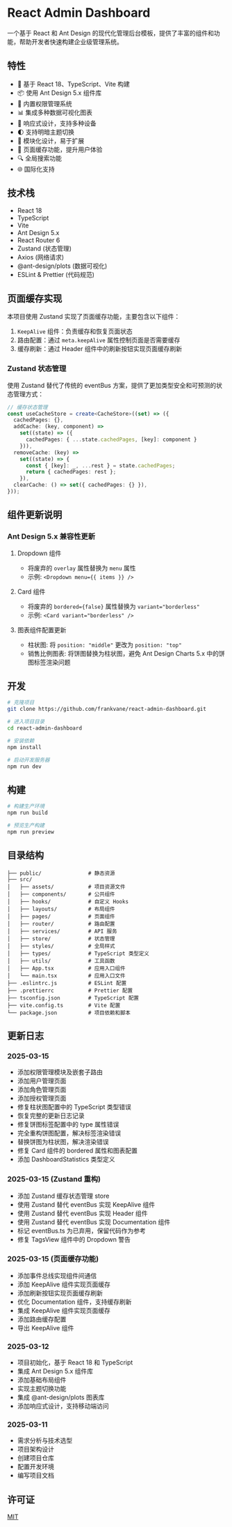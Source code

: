 # React Admin Dashboard

一个基于 React 和 Ant Design 的现代化管理后台模板，提供了丰富的组件和功能，帮助开发者快速构建企业级管理系统。

## 特性

- 🚀 基于 React 18、TypeScript、Vite 构建
- 📦 使用 Ant Design 5.x 组件库
- 🔐 内置权限管理系统
- 📊 集成多种数据可视化图表
- 📱 响应式设计，支持多种设备
- 🌓 支持明暗主题切换
- 🧩 模块化设计，易于扩展
- 🔄 页面缓存功能，提升用户体验
- 🔍 全局搜索功能
- 🌐 国际化支持

## 技术栈

- React 18
- TypeScript
- Vite
- Ant Design 5.x
- React Router 6
- Zustand (状态管理)
- Axios (网络请求)
- @ant-design/plots (数据可视化)
- ESLint & Prettier (代码规范)

## 页面缓存实现

本项目使用 Zustand 实现了页面缓存功能，主要包含以下组件：

1. `KeepAlive` 组件：负责缓存和恢复页面状态
2. 路由配置：通过 `meta.keepAlive` 属性控制页面是否需要缓存
3. 缓存刷新：通过 Header 组件中的刷新按钮实现页面缓存刷新

### Zustand 状态管理

使用 Zustand 替代了传统的 eventBus 方案，提供了更加类型安全和可预测的状态管理方式：

```typescript
// 缓存状态管理
const useCacheStore = create<CacheStore>((set) => ({
  cachedPages: {},
  addCache: (key, component) => 
    set((state) => ({
      cachedPages: { ...state.cachedPages, [key]: component }
    })),
  removeCache: (key) => 
    set((state) => {
      const { [key]: _, ...rest } = state.cachedPages;
      return { cachedPages: rest };
    }),
  clearCache: () => set({ cachedPages: {} }),
}));
```

## 组件更新说明

### Ant Design 5.x 兼容性更新

1. Dropdown 组件
   - 将废弃的 `overlay` 属性替换为 `menu` 属性
   - 示例: `<Dropdown menu={{ items }} />`

2. Card 组件
   - 将废弃的 `bordered={false}` 属性替换为 `variant="borderless"`
   - 示例: `<Card variant="borderless" />`

3. 图表组件配置更新
   - 柱状图: 将 `position: "middle"` 更改为 `position: "top"`
   - 销售比例图表: 将饼图替换为柱状图，避免 Ant Design Charts 5.x 中的饼图标签渲染问题

## 开发

```bash
# 克隆项目
git clone https://github.com/frankvane/react-admin-dashboard.git

# 进入项目目录
cd react-admin-dashboard

# 安装依赖
npm install

# 启动开发服务器
npm run dev
```

## 构建

```bash
# 构建生产环境
npm run build

# 预览生产构建
npm run preview
```

## 目录结构

```
├── public/               # 静态资源
├── src/
│   ├── assets/           # 项目资源文件
│   ├── components/       # 公共组件
│   ├── hooks/            # 自定义 Hooks
│   ├── layouts/          # 布局组件
│   ├── pages/            # 页面组件
│   ├── router/           # 路由配置
│   ├── services/         # API 服务
│   ├── store/            # 状态管理
│   ├── styles/           # 全局样式
│   ├── types/            # TypeScript 类型定义
│   ├── utils/            # 工具函数
│   ├── App.tsx           # 应用入口组件
│   └── main.tsx          # 应用入口文件
├── .eslintrc.js          # ESLint 配置
├── .prettierrc           # Prettier 配置
├── tsconfig.json         # TypeScript 配置
├── vite.config.ts        # Vite 配置
└── package.json          # 项目依赖和脚本
```

## 更新日志

### 2025-03-15
- 添加权限管理模块及嵌套子路由
- 添加用户管理页面
- 添加角色管理页面
- 添加授权管理页面
- 修复柱状图配置中的 TypeScript 类型错误
- 恢复完整的更新日志记录
- 修复饼图标签配置中的 type 属性错误
- 完全重构饼图配置，解决标签渲染错误
- 替换饼图为柱状图，解决渲染错误
- 修复 Card 组件的 bordered 属性和图表配置
- 添加 DashboardStatistics 类型定义

### 2025-03-15 (Zustand 重构)
- 添加 Zustand 缓存状态管理 store
- 使用 Zustand 替代 eventBus 实现 KeepAlive 组件
- 使用 Zustand 替代 eventBus 实现 Header 组件
- 使用 Zustand 替代 eventBus 实现 Documentation 组件
- 标记 eventBus.ts 为已弃用，保留代码作为参考
- 修复 TagsView 组件中的 Dropdown 警告

### 2025-03-15 (页面缓存功能)
- 添加事件总线实现组件间通信
- 添加 KeepAlive 组件实现页面缓存
- 添加刷新按钮实现页面缓存刷新
- 优化 Documentation 组件，支持缓存刷新
- 集成 KeepAlive 组件实现页面缓存
- 添加路由缓存配置
- 导出 KeepAlive 组件

### 2025-03-12
- 项目初始化，基于 React 18 和 TypeScript
- 集成 Ant Design 5.x 组件库
- 添加基础布局组件
- 实现主题切换功能
- 集成 @ant-design/plots 图表库
- 添加响应式设计，支持移动端访问

### 2025-03-11
- 需求分析与技术选型
- 项目架构设计
- 创建项目仓库
- 配置开发环境
- 编写项目文档

## 许可证

[MIT](LICENSE)